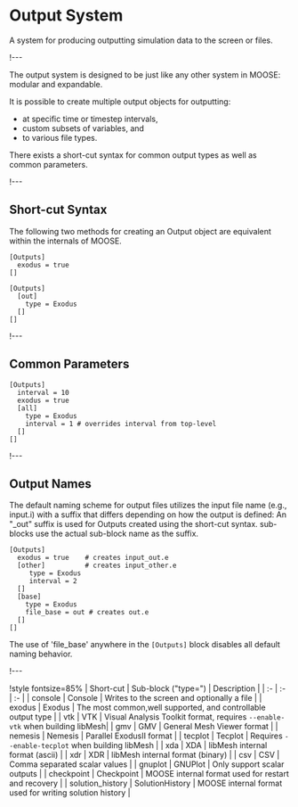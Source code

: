 # Output System

A system for producing outputting simulation data to the screen or files.

!---

The output system is designed to be just like any other system in MOOSE: modular and expandable.

It is possible to create multiple output objects for outputting:

- at specific time or timestep intervals,
- custom subsets of variables, and
- to various file types.

There exists a short-cut syntax for common output types as well as common parameters.

!---

## Short-cut Syntax

The following two methods for creating an Output object are equivalent within the internals of MOOSE.

```text
[Outputs]
  exodus = true
[]
```

```text
[Outputs]
  [out]
    type = Exodus
  []
[]
```

!---

## Common Parameters

```text
[Outputs]
  interval = 10
  exodus = true
  [all]
    type = Exodus
    interval = 1 # overrides interval from top-level
  []
[]
```

!---

## Output Names

The default naming scheme for output files utilizes the input file name (e.g., input.i) with a suffix
that differs depending on how the output is defined: An "_out" suffix is used for Outputs created
using the short-cut syntax.  sub-blocks use the actual sub-block name as the suffix.

```text
[Outputs]
  exodus = true    # creates input_out.e
  [other]          # creates input_other.e
     type = Exodus
     interval = 2
  []
  [base]
    type = Exodus
    file_base = out # creates out.e
  []
[]
```

The use of 'file_base' anywhere in the `[Outputs]` block disables all default naming behavior.

!---

!style fontsize=85%
| Short-cut | Sub-block ("type=") | Description |
| :- | :- | :- |
| console    | Console | Writes to the screen and optionally a file |
| exodus     | Exodus  | The most common,well supported, and controllable output type |
| vtk        | VTK     | Visual Analysis Toolkit format, requires `--enable-vtk` when building libMesh|
| gmv        | GMV     | General Mesh Viewer format |
| nemesis    | Nemesis | Parallel ExodusII format |
| tecplot    | Tecplot | Requires `--enable-tecplot` when building libMesh |
| xda        | XDA     | libMesh internal format (ascii) |
| xdr        | XDR     | libMesh internal format (binary) |
| csv        | CSV     | Comma separated scalar values |
| gnuplot    | GNUPlot | Only support scalar outputs |
| checkpoint | Checkpoint | MOOSE internal format used for restart and recovery |
| solution_history | SolutionHistory | MOOSE internal format used for writing solution history |
